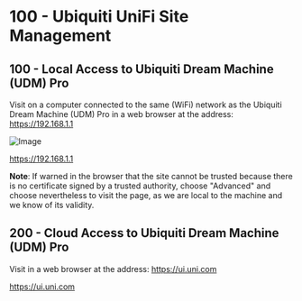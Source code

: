 # 100 - Ubiquiti UniFi Site Management

## 100 - Local Access to Ubiquiti Dream Machine (UDM) Pro

Visit on a computer connected to the same (WiFi) network as the Ubiquiti Dream Machine (UDM) Pro in a web browser at the address: https://192.168.1.1

![Image](https://github.com/user-attachments/assets/3bdc4164-9ac2-4983-ab8f-36c8b6c2c919)

https://192.168.1.1

**Note**: If warned in the browser that the site cannot be trusted because there is no certificate signed by a trusted authority, choose "Advanced" and choose nevertheless to visit the page, as we are local to the machine and we know of its validity.


## 200 - Cloud Access to Ubiquiti Dream Machine (UDM) Pro

Visit in a web browser at the address: https://ui.uni.com



https://ui.uni.com